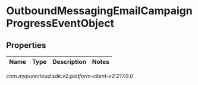 # OutboundMessagingEmailCampaignProgressEventObject


## Properties

| Name | Type | Description | Notes |
| ------------ | ------------- | ------------- | ------------- |




_com.mypurecloud.sdk.v2:platform-client-v2:217.0.0_
